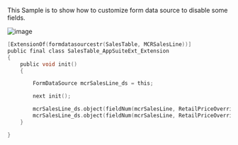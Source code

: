This Sample is to show how to customize form data source to disable some fields.

![image](https://user-images.githubusercontent.com/14832260/219289983-e953c9c8-5fa7-4400-8bf4-0aeda342065b.png)

```c
[ExtensionOf(formdatasourcestr(SalesTable, MCRSalesLine))]
public final class SalesTable_AppSuiteExt_Extension
{
    public void init()
    {

        FormDataSource mcrSalesLine_ds = this;

        next init();

        mcrSalesLine_ds.object(fieldNum(mcrSalesLine, RetailPriceOverrideWorkflowState)).allowEdit(false);
        mcrSalesLine_ds.object(fieldNum(mcrSalesLine, RetailPriceOverrideWorkflowState)).enabled(false);
    }

}
```
